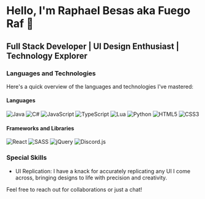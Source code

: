 # Hello, I'm Raphael Besas aka Fuego Raf 👋

## Full Stack Developer | UI Design Enthusiast | Technology Explorer

### Languages and Technologies
Here's a quick overview of the languages and technologies I've mastered:

#### Languages
![Java](https://img.shields.io/badge/-Java-007396?style=flat&logo=java)
![C#](https://img.shields.io/badge/-C%23-239120?style=flat&logo=c-sharp)
![JavaScript](https://img.shields.io/badge/-JavaScript-F7DF1E?style=flat&logo=javascript)
![TypeScript](https://img.shields.io/badge/-TypeScript-3178C6?style=flat&logo=typescript)
![Lua](https://img.shields.io/badge/-Lua-2C2D72?style=flat&logo=lua)
![Python](https://img.shields.io/badge/-Python-3776AB?style=flat&logo=python)
![HTML5](https://img.shields.io/badge/-HTML5-E34F26?style=flat&logo=html5)
![CSS3](https://img.shields.io/badge/-CSS3-1572B6?style=flat&logo=css3)

#### Frameworks and Libraries
![React](https://img.shields.io/badge/-React-61DAFB?style=flat&logo=react)
![SASS](https://img.shields.io/badge/-SASS-CC6699?style=flat&logo=sass)
![jQuery](https://img.shields.io/badge/-jQuery-0769AD?style=flat&logo=jquery)
![Discord.js](https://img.shields.io/badge/-Discord.js-5865F2?style=flat&logo=discord)

### Special Skills
- UI Replication: I have a knack for accurately replicating any UI I come across, bringing designs to life with precision and creativity.

Feel free to reach out for collaborations or just a chat!
